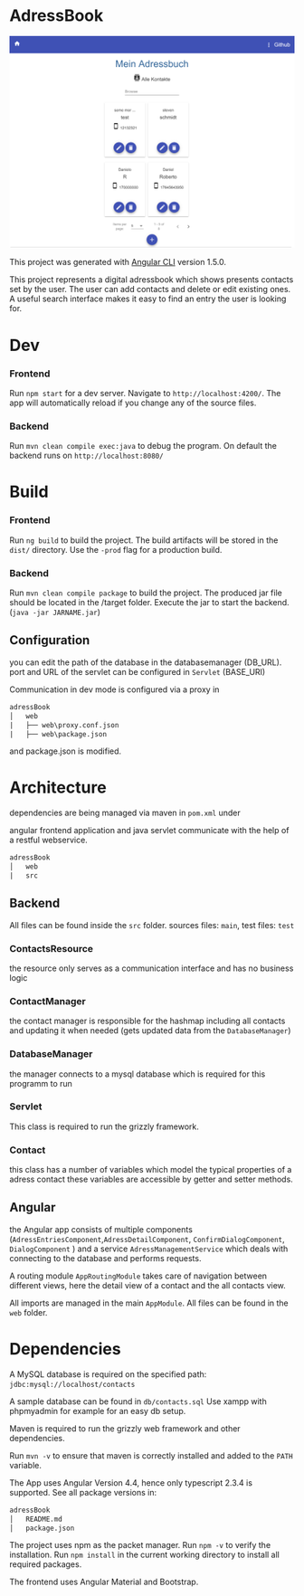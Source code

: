 # AdressBook

 <img src="web/src/assets/localhost_4200_adressDetail_26.png" alt="Interface" style="width: 600px;"/>

This project was generated with [Angular CLI](https://github.com/angular/angular-cli) version 1.5.0.

This project represents a digital adressbook which shows presents contacts set by the user. The user can add contacts and delete or edit existing ones. A useful search interface makes it easy to find an entry the user is looking for.


# Dev

### Frontend
Run `npm start` for a dev server. Navigate to `http://localhost:4200/`. The app will automatically reload if you change any of the source files.

### Backend
Run `mvn clean compile exec:java` to debug the program.
On default the backend runs on `http://localhost:8080/`


# Build

### Frontend
Run `ng build` to build the project. The build artifacts will be stored in the `dist/` directory. Use the `-prod` flag for a production build.

### Backend
Run `mvn clean compile package` to build the project. The produced jar file should be located in the /target folder.
Execute the jar to start the backend. (`java -jar JARNAME.jar`)

<!-- ## Running unit tests

Run `ng test` to execute the unit tests via [Karma](https://karma-runner.github.io).

## Running end-to-end tests

Run `ng e2e` to execute the end-to-end tests via [Protractor](http://www.protractortest.org/). -->

## Configuration 
you can edit the path of the database in the databasemanager (DB_URL).
port and URL of the servlet can be configured in `Servlet` (BASE_URI)

Communication in dev mode is configured via a proxy in
```
adressBook
│   web
|   ├── web\proxy.conf.json
|   ├── web\package.json
```
and package.json is modified.

# Architecture
dependencies are being managed via maven in `pom.xml` under <dependencies>


angular frontend application and java servlet communicate with the help of a restful webservice.

```
adressBook
│   web
|   src
```

## Backend
All files can be found inside the `src` folder.
sources files: `main`, test files: `test`

### ContactsResource
the resource only serves as a communication interface and has no business logic

### ContactManager
the contact manager is responsible for the hashmap including all contacts and updating it when needed (gets updated data from the `DatabaseManager`)


### DatabaseManager
the manager  connects to a mysql database which is required for this programm to run

### Servlet
This class is required to run the grizzly framework.


### Contact
this class has a number of variables which model the typical properties of a adress contact
these variables are accessible by getter and setter methods.

## Angular
the Angular app consists of multiple components (`AdressEntriesComponent`,`AdressDetailComponent`, `ConfirmDialogComponent`, `DialogComponent` ) and a service `AdressManagementService` which deals with connecting to the database and performs requests.

A routing module `AppRoutingModule` takes care of navigation between different views, here the detail view of a contact and the all contacts view.

All imports are managed in the main `AppModule`.
All files can be found in the `web` folder.


# Dependencies
A MySQL database is required on the specified path: `jdbc:mysql://localhost/contacts`

A sample database can be found in `db/contacts.sql`
Use xampp with phpmyadmin for example for an easy db setup.

Maven is required to run the grizzly web framework and other dependencies.

Run `mvn -v` to ensure that maven is correctly installed and added to the `PATH` variable.

The App uses Angular Version 4.4, hence only typescript 2.3.4 is supported. See all package versions in:
```
adressBook
│   README.md
│   package.json  
```

The project uses npm as the packet manager.
 Run `npm -v` to verify the installation.
 Run `npm install` in the current working directory to install all required packages.

 The frontend uses Angular Material and Bootstrap.
